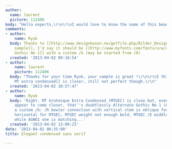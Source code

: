 ```yaml
---
author:
  name: laurent
  picture: 112406
body: "Hello experts,\r\n\r\nI would love to know the name of this beautiful typeface.\r\n\r\nCheers\r\nL.\r\n\r\n[img:sites/default/files/old-images/menyomslag_6392.jpg]"
comments:
- author:
    name: Ryuk
  body: Thanks to [[http://www.designbasen.no/getfile.php/Bilder_Designbasen%20brukere/Bilder/Firma/Prosjekt/uni_webref_grilleriet_underside%201.jpg%20%28640x315%29.jpg|this
    sample]], I'd say it should be [[http://www.myfonts.com/fonts/urw/alternate-gothic|Alternate
    Gothic No 1]] with a custom /G (may be started from /O)
  created: '2013-04-02 09:18:54'
- author:
    name: laurent
    picture: 112406
  body: "Thanks for your time Ryuk, your sample is great !\r\n\r\nI think [[http://myfonts.us/td-kRQj5z|Grotseque
    MT extra condensed]] is closer, still not perfect though.\r\n"
  created: '2013-04-02 10:57:47'
- author:
    name: Ryuk
  body: 'Right. MT Grotesque Extra Condensed (MTGEC) is close but, even if /G could
    appear to come closer, that''s doubtlessly Alternate Gothic No 1 (AGNO1) with
    a custom /G: /R bowler connection with vertical stem is oblique for AGNO1 and
    horizontal for MTGEC, MTGEC weight not enough bold, MTGEC /E middle bar too short
    while AGNO1 one is matching...'
  created: '2013-04-02 13:00:23'
date: '2013-04-02 06:35:00'
title: Elegant condensed sans serif

---
```

